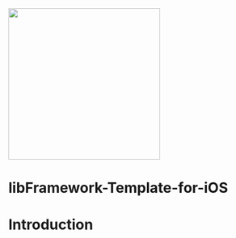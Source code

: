 <img src="http://jsappfactory.cafe24.com/Resources/CI-black.png" width=300>

# libFramework-Template-for-iOS

# Introduction 


